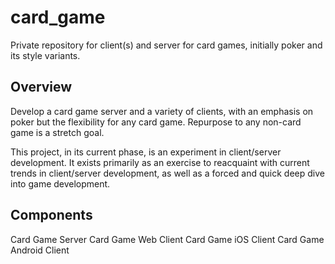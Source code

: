 card_game
=========

Private repository for client(s) and server for card games, initially poker and its style variants.

Overview
--------

Develop a card game server and a variety of clients, with an emphasis on poker but the flexibility for any card game. Repurpose to any non-card game is a stretch goal.

This project, in its current phase, is an experiment in client/server development. It exists primarily as an exercise to reacquaint with current trends in client/server development, as well as a forced and quick deep dive into game development.

Components
----------

Card Game Server
Card Game Web Client
Card Game iOS Client
Card Game Android Client
